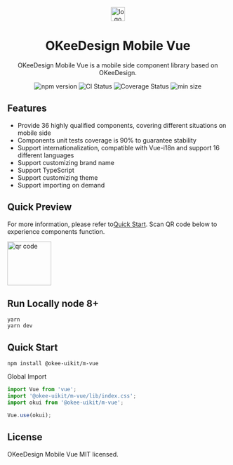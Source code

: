 <p></p>
<p align="center">
  <img alt="logo" src="https://lf3-cdn-tos.bytecdntp.com/cdn/expire-1-M/byted-ui-m/static/online-vue-logo.png" height="32px" />
</p>

<h1 align="center">OKeeDesign Mobile Vue</h1>

<p align="center">OKeeDesign Mobile Vue is a mobile side component library based on OKeeDesign.</p>

<p align="center">
    <img src="https://img.shields.io/npm/v/@okee-uikit/m-vue" alt="npm version" />
    <img src="https://img.shields.io/github/workflow/status/oceanengine/okeedesign-mobile-vue/Node.js%20CI/main" alt="CI Status" />
    <img src='https://coveralls.io/repos/github/Tao-Mao/okeedesign-mobile-vue/badge.svg?branch=main' alt='Coverage Status' />
    <img src="https://img.shields.io/bundlephobia/min/@okee-uikit/m-vue" alt="min size" />
</p>

## Features

* Provide 36 highly qualified components, covering different situations on mobile side
* Components unit tests coverage is 90% to guarantee stability
* Support internationalization, compatible with Vue-i18n and support 16 different languages
* Support customizing brand name
* Support TypeScript
* Support customizing theme
* Support importing on demand

## Quick Preview

For more information, please refer to[Quick Start](https://okee.oceanengine.com/mobile/vue/#/zh-CN/intro). Scan QR code below to experience components function.

<img alt="qr code" src="https://lf3-cdn-tos.bytecdntp.com/cdn/expire-1-M/byted-ui-m/static/opensource-online-vue.png" height="100px" />

## Run Locally node 8+

```
yarn
yarn dev
```

## Quick Start

```
npm install @okee-uikit/m-vue
```

Global Import

```javascript
import Vue from 'vue';
import '@okee-uikit/m-vue/lib/index.css';
import okui from '@okee-uikit/m-vue';

Vue.use(okui);
```

## License
OKeeDesign Mobile Vue MIT licensed.
